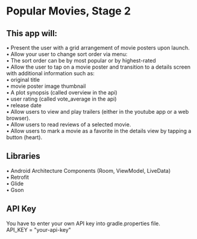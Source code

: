 # Popular Movies, Stage 2


## This app will:

•	Present the user with a grid arrangement of movie posters upon launch.<br>
•	Allow your user to change sort order via menu:<br>
•	The sort order can be by most popular or by highest-rated<br>
•	Allow the user to tap on a movie poster and transition to a details screen with additional information such as:<br>
•	original title<br>
•	movie poster image thumbnail<br>
•	A plot synopsis (called overview in the api)<br>
•	user rating (called vote_average in the api)<br>
•	release date<br>
•	Allow users to view and play trailers (either in the youtube app or a web browser).<br>
•	Allow users to read reviews of a selected movie.<br>
•	Allow users to mark a movie as a favorite in the details view by tapping a button (heart).


## Libraries 

•	Android Architecture Components (Room, ViewModel, LiveData) <br>
•	Retrofit <br>
•	Glide <br>
•	Gson<br>


## API Key 

 You have to enter your own API key into gradle.properties file.<br>
 API_KEY = "your-api-key"
 
